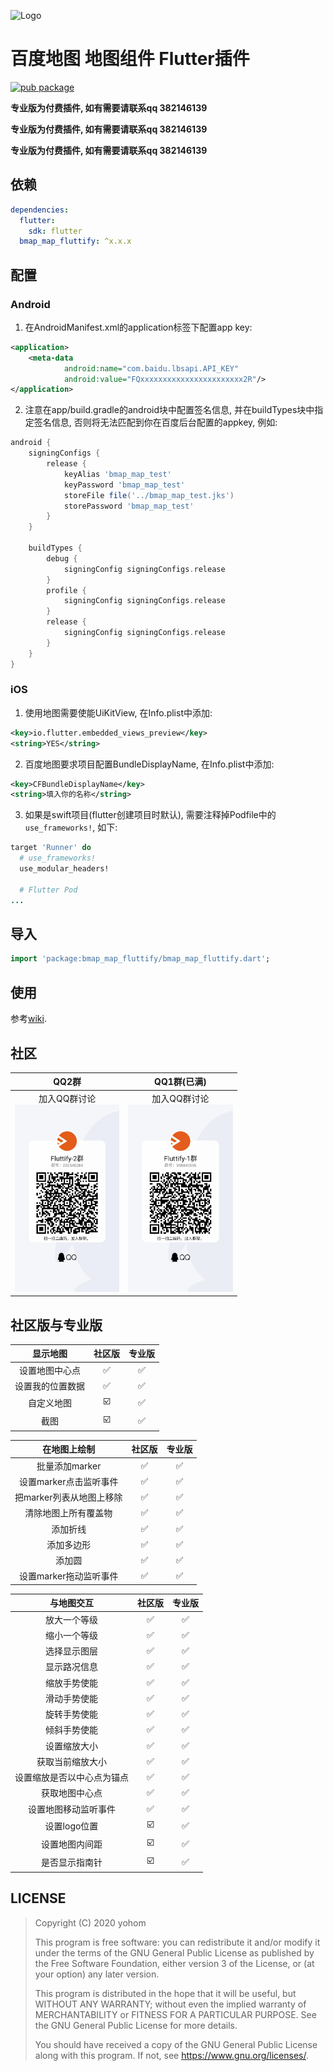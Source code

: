 ![Logo](https://github.com/fluttify-project/fluttify-core-example/blob/develop/other/Logo-Landscape.png?raw=true)

# 百度地图 地图组件 Flutter插件
[![pub package](https://img.shields.io/pub/v/bmap_map_fluttify.svg)](https://pub.Flutter-io.cn/packages/bmap_map_fluttify)

**专业版为付费插件, 如有需要请联系qq 382146139**

**专业版为付费插件, 如有需要请联系qq 382146139**

**专业版为付费插件, 如有需要请联系qq 382146139**

## 依赖
```yaml
dependencies:
  flutter:
    sdk: flutter
  bmap_map_fluttify: ^x.x.x
```

## 配置
### Android
1. 在AndroidManifest.xml的application标签下配置app key:
```xml
<application>
    <meta-data
            android:name="com.baidu.lbsapi.API_KEY"
            android:value="FQxxxxxxxxxxxxxxxxxxxxxxx2R"/>
</application>
```
2. 注意在app/build.gradle的android块中配置签名信息, 并在buildTypes块中指定签名信息, 否则将无法匹配到你在百度后台配置的appkey, 例如:
```groovy
android {
    signingConfigs {
        release {
            keyAlias 'bmap_map_test'
            keyPassword 'bmap_map_test'
            storeFile file('../bmap_map_test.jks')
            storePassword 'bmap_map_test'
        }
    }

    buildTypes {
        debug {
            signingConfig signingConfigs.release
        }
        profile {
            signingConfig signingConfigs.release
        }
        release {
            signingConfig signingConfigs.release
        }
    }
}
```

### iOS
1. 使用地图需要使能UiKitView, 在Info.plist中添加:
```xml
<key>io.flutter.embedded_views_preview</key>
<string>YES</string>
```
2. 百度地图要求项目配置BundleDisplayName, 在Info.plist中添加:
```xml
<key>CFBundleDisplayName</key>
<string>填入你的名称</string>
```
3. 如果是swift项目(flutter创建项目时默认), 需要注释掉Podfile中的`use_frameworks!`, 如下:
```ruby
target 'Runner' do
  # use_frameworks!
  use_modular_headers!

  # Flutter Pod
...
```


## 导入
```dart
import 'package:bmap_map_fluttify/bmap_map_fluttify.dart';
```

## 使用
参考[wiki](https://github.com/fluttify-project/bmap_map_fluttify/wiki).

## 社区
| QQ2群 | QQ1群(已满) |
| :----------: | :----------: |
| 加入QQ群讨论 <br/> <img src="https://github.com/fluttify-project/fluttify-project/blob/master/resources/qrcode_1593774649831.jpg?raw=true" height="300"> |加入QQ群讨论 <br/> <img src="https://github.com/fluttify-project/fluttify-project/blob/master/resources/1593774713224_temp_qrcode_share_9993.png?raw=true" height="300"> | 

## 社区版与专业版
|  显示地图  | 社区版 | 专业版 |
|:-----:|:-----:|:-----:|
|  设置地图中心点  |  ✅ |  ✅   |
|  设置我的位置数据  |  ✅ |  ✅   |
|  自定义地图  |  ☑️ |  ✅   |
|  截图  |  ☑️ |  ✅   |

|  在地图上绘制  | 社区版 | 专业版 |
|:-----:|:-----:|:-----:|
|  批量添加marker  |  ✅ |  ✅   |
|  设置marker点击监听事件  |  ✅ |  ✅   |
|  把marker列表从地图上移除  |  ✅ |  ✅   |
|  清除地图上所有覆盖物  |  ✅ |  ✅   |
|  添加折线  |  ✅ |  ✅   |
|  添加多边形  |  ✅ |  ✅   |
|  添加圆  |  ✅ |  ✅   |
|  设置marker拖动监听事件  |  ✅ |  ✅   |

|  与地图交互  | 社区版 | 专业版 |
|:-----:|:-----:|:-----:|
|  放大一个等级  |  ✅ |  ✅   |
|  缩小一个等级  |  ✅ |  ✅   |
|  选择显示图层  |  ✅ |  ✅   |
|  显示路况信息  |  ✅ |  ✅   |
|  缩放手势使能  |  ✅ |  ✅   |
|  滑动手势使能  |  ✅ |  ✅   |
|  旋转手势使能  |  ✅ |  ✅   |
|  倾斜手势使能  |  ✅ |  ✅   |
|  设置缩放大小  |  ✅ |  ✅   |
|  获取当前缩放大小  |  ✅ |  ✅   |
|  设置缩放是否以中心点为锚点  |  ✅ |  ✅   |
|  获取地图中心点  |  ✅ |  ✅   |
|  设置地图移动监听事件  |  ✅ |  ✅   |
|  设置logo位置  |  ☑️ |  ✅   |
|  设置地图内间距  |  ☑️ |  ✅   |
|  是否显示指南针  |  ☑️ |  ✅   |

## LICENSE
> Copyright (C) 2020 yohom
> 
> This program is free software: you can redistribute it and/or modify
> it under the terms of the GNU General Public License as published by
> the Free Software Foundation, either version 3 of the License, or
> (at your option) any later version.
> 
> This program is distributed in the hope that it will be useful,
> but WITHOUT ANY WARRANTY; without even the implied warranty of
> MERCHANTABILITY or FITNESS FOR A PARTICULAR PURPOSE.  See the
> GNU General Public License for more details.
> 
> You should have received a copy of the GNU General Public License
> along with this program.  If not, see <https://www.gnu.org/licenses/>.